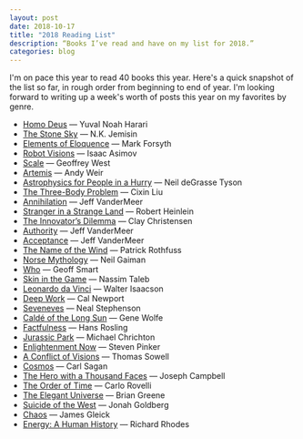 ```yaml
---
layout: post
date: 2018-10-17
title: "2018 Reading List"
description: “Books I’ve read and have on my list for 2018.”
categories: blog
---
```


I'm on pace this year to read 40 books this year. Here's a quick snapshot of the list so far, in rough order from beginning to end of year. I'm looking forward to writing up a week's worth of posts this year on my favorites by genre.

* [Homo Deus](https://www.goodreads.com/book/show/31138556-homo-deus) — Yuval Noah Harari
* [The Stone Sky](https://www.goodreads.com/book/show/31817749-the-stone-sky) — N.K. Jemisin
* [Elements of Eloquence](https://www.goodreads.com/book/show/17415726-the-elements-of-eloquence) — Mark Forsyth
* [Robot Visions](https://www.goodreads.com/book/show/18752201-robot-visions) — Isaac Asimov
* [Scale](https://www.goodreads.com/book/show/31670196-scale) — Geoffrey West
* [Artemis](https://www.goodreads.com/book/show/34928122-artemis) — Andy Weir
* [Astrophysics for People in a Hurry](https://www.goodreads.com/book/show/32191710-astrophysics-for-people-in-a-hurry) — Neil deGrasse Tyson
* [The Three-Body Problem](https://www.goodreads.com/book/show/18245960-the-three-body-problem) — Cixin Liu
* [Annihilation](https://www.goodreads.com/book/show/20410192-annihilation) — Jeff VanderMeer
* [Stranger in a Strange Land](https://www.goodreads.com/book/show/350.Stranger_in_a_Strange_Land) — Robert Heinlein
* [The Innovator’s Dilemma](https://www.goodreads.com/book/show/2615.The_Innovator_s_Dilemma) — Clay Christensen
* [Authority](https://www.goodreads.com/book/show/20410190-authority) — Jeff VanderMeer
* [Acceptance](https://www.goodreads.com/book/show/21504315-acceptance) — Jeff VanderMeer
* [The Name of the Wind](https://www.goodreads.com/book/show/186074.The_Name_of_the_Wind) — Patrick Rothfuss
* [Norse Mythology](https://www.goodreads.com/book/show/37903770-norse-mythology) — Neil Gaiman
* [Who](https://www.goodreads.com/book/show/4989687-who) — Geoff Smart
* [Skin in the Game](https://www.goodreads.com/book/show/36064445-skin-in-the-game) — Nassim Taleb
* [Leonardo da Vinci](https://www.goodreads.com/book/show/34684622-leonardo-da-vinci) — Walter Isaacson
* [Deep Work](https://www.goodreads.com/book/show/25980294-deep-work) — Cal Newport
* [Seveneves](https://www.goodreads.com/book/show/22816087-seveneves) — Neal Stephenson
* [Caldé of the Long Sun](https://www.goodreads.com/book/show/727297.Cald_of_the_Long_Sun) — Gene Wolfe
* [Factfulness](https://www.goodreads.com/book/show/34890015-factfulness) — Hans Rosling
* [Jurassic Park](https://www.goodreads.com/book/show/40604658-jurassic-park) — Michael Chrichton
* [Enlightenment Now](https://www.goodreads.com/book/show/35696171-enlightenment-now) — Steven Pinker
* [A Conflict of Visions](https://www.goodreads.com/book/show/13240015-a-conflict-of-visions) — Thomas Sowell
* [Cosmos](https://www.goodreads.com/book/show/55030.Cosmos) — Carl Sagan
* [The Hero with a Thousand Faces](https://www.goodreads.com/book/show/588138.The_Hero_With_a_Thousand_Faces) — Joseph Campbell
* [The Order of Time](https://www.goodreads.com/book/show/36442813-the-order-of-time) — Carlo Rovelli
* [The Elegant Universe](https://www.goodreads.com/book/show/8049273-the-elegant-universe) — Brian Greene
* [Suicide of the West](https://www.goodreads.com/book/show/35226615-suicide-of-the-west) — Jonah Goldberg
* [Chaos](https://www.goodreads.com/book/show/64582.Chaos) — James Gleick
* [Energy: A Human History](https://www.goodreads.com/book/show/36373616-energy) — Richard Rhodes

